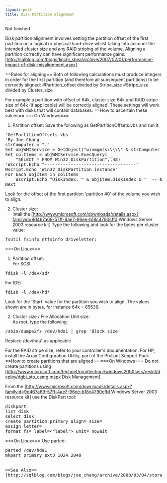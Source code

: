 ```yaml
---
layout: post 
title: Disk Partition alignment
---
```


Not finished

Disk partition alignment involves setting the partition offset of the first partition on a logical or physical hard-drive whilst taking into account the intended cluster size and any RAID striping of the volume. Aligning a partition correctly can have significant performance gains. [http://sqlblog.com/blogs/linchi_shea/archive/2007/02/01/performance-impact-of-disk-misalignment.aspx]

==Rules for aligning==
Both of following calculations must produce integers in order for the first partition (and therefore all subsequent partitions) to be correctly aligned:
#Partition_offset divided by Stripe_size
#Stripe_size divided by Cluster_size

For example a partition with offset of 64k, cluster size 64k and RAID stripe size of 64k (if applicable) will be correctly aligned. These settings will work best with disks that will contain databases.
==How to ascertain these values==
===On Windows===
1. Partition offset:
Save the following as GetPartitionOffsets.vbs and run it:
<pre>
'GetPartitionOffsets.vbs
'By Joe Chang
strComputer = "." 
Set objWMIService = GetObject("winmgmts:\\\\" & strComputer & "\\root\\CIMV2") 
Set colItems = objWMIService.ExecQuery( _
    "SELECT * FROM Win32_DiskPartition",,48) 
'Wscript.Echo "-----------------------------------"
Wscript.Echo "Win32_DiskPartition instance"
For Each objItem in colItems 
    Wscript.Echo "DiskIndex: " & objItem.DiskIndex & "  -- Name: " & objItem.Name & "  --  StartingOffset: " & objItem.StartingOffset
Next
</pre>
Look for the offset of the first partition 'partition #0' of the volume you wish to align.

2. Cluster size:<br>
Intall the [http://www.microsoft.com/downloads/details.aspx?familyid=9d467a69-57ff-4ae7-96ee-b18c4790cffd Windows Server 2003 resource kit]
Type the following and look for the bytes per cluster value:
<pre>fsutil fsinfo ntfsinfo driveletter:</pre>

===On Linux===
1. Partition offset:<br>
For SCSI:
<pre>fdisk -l /dev/sd*</pre>
For IDE:
<pre>fdisk -l /dev/hd*</pre>

Look for the 'Start' value for the partition you wish to align. The values shown are in bytes, for instance 64k = 65536.

2. Cluster size / File Allocation Unit size:<br>
As root, type the following:
<pre>/sbin/dumpe2fs /dev/hda1 | grep 'Block size'</pre>  Replace /dev/hda1 as applicable


For the RAID stripe size, refer to your controller's documentation. For HP, install the Array Configuration Utility, part of the Proliant Support Pack.
==How to create partitions that are aligned==
===On Windows===
Do not create partitions using [http://www.microsoft.com/technet/prodtechnol/windows2000serv/reskit/deploy/dgbj_sto_csmg.mspx Disk Management].<br>

From the [http://www.microsoft.com/downloads/details.aspx?familyid=9d467a69-57ff-4ae7-96ee-b18c4790cffd Windows Server 2003 resource kit] use the DiskPart tool:
<pre>
diskpart
list disk
select disk <DiskNumber>
create partition primary align=<Offset_in_KB> size=<Size_in_MB>
assign letter=<DriveLetter>
format fs=<file-system> label=<"label"> unit=<FileAllocationUnitSize> nowait
</pre>
===On Linux===
Use parted:
<pre>
parted /dev/hda1
mkpart primary ext3 1024 2048


==See Also==
[http://sqlblog.com/blogs/joe_chang/archive/2008/03/04/storage-performance-for-sql-server.aspx Storage performance for SQL Server]
